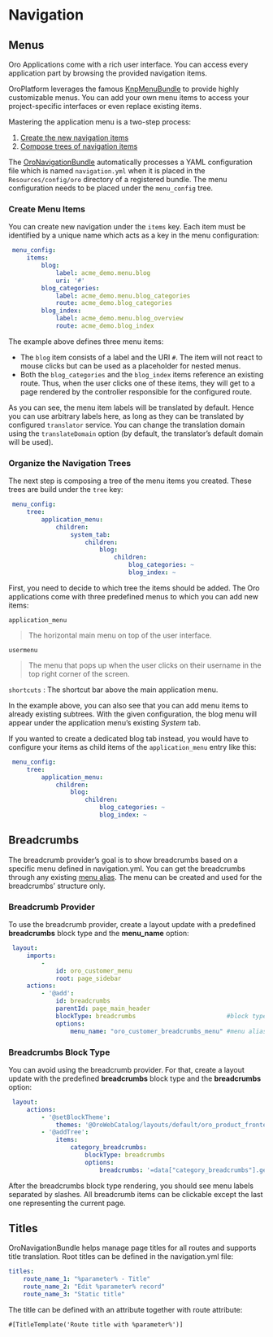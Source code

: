 <a id="doc-managing-app-menu"></a>

<a id="doc-create-and-customize-app-menu"></a>

# Navigation

## Menus

Oro Applications come with a rich user interface. You can access every application part by browsing the provided navigation items.

OroPlatform leverages the famous <a href="https://github.com/KnpLabs/KnpMenuBundle" target="_blank">KnpMenuBundle</a> to provide highly customizable menus. You can add your own menu items to access your project-specific interfaces or even replace existing items.

Mastering the application menu is a two-step process:

1. [Create the new navigation items](#book-navigation-create-menu-item)
2. [Compose trees of navigation items](#book-navigation-compose-tree)

The <a href="https://github.com/oroinc/platform/tree/master/src/Oro/Bundle/NavigationBundle" target="_blank">OroNavigationBundle</a> automatically processes a YAML configuration file which is named `navigation.yml` when it is placed in the `Resources/config/oro` directory of a registered bundle. The menu configuration needs to be placed under the `menu_config` tree.

<a id="book-navigation-create-menu-item"></a>

### Create Menu Items

You can create new navigation under the `items` key. Each item must be identified by a unique name which acts as a key in the menu configuration:

```yaml
 menu_config:
     items:
         blog:
             label: acme_demo.menu.blog
             uri: '#'
         blog_categories:
             label: acme_demo.menu.blog_categories
             route: acme_demo.blog_categories
         blog_index:
             label: acme_demo.menu.blog_overview
             route: acme_demo.blog_index
```

The example above defines three menu items:

* The `blog` item consists of a label and the URI `#`. The item will not react to mouse clicks but can be used as a placeholder for nested menus.
* Both the `blog_categories` and the `blog_index` items reference an existing route. Thus, when the user clicks one of these items, they will get to a page rendered by the controller responsible for the configured route.

As you can see, the menu item labels will be translated by default. Hence you can use arbitrary labels here, as long as they can be translated by configured `translator` service. You can change the translation domain using the `translateDomain` option (by default, the translator’s default domain will be used).

<a id="book-navigation-compose-tree"></a>

### Organize the Navigation Trees

The next step is composing a tree of the menu items you created. These trees are build under the `tree` key:

```yaml
 menu_config:
     tree:
         application_menu:
             children:
                 system_tab:
                     children:
                         blog:
                             children:
                                 blog_categories: ~
                                 blog_index: ~
```

First, you need to decide to which tree the items should be added. The Oro applications come with three predefined menus to which you can add new items:

`application_menu`

> The horizontal main menu on top of the user interface.

`usermenu`

> The menu that pops up when the user clicks on their username in the top right corner of the
> screen.

`shortcuts`
: The shortcut bar above the main application menu.

In the example above, you can also see that you can add menu items to already existing subtrees.
With the given configuration, the blog menu will appear under the application menu’s existing *System* tab.

If you wanted to create a dedicated blog tab instead, you would have to configure your items as child items of the `application_menu` entry like this:

```yaml
 menu_config:
     tree:
         application_menu:
             children:
                 blog:
                     children:
                         blog_categories: ~
                         blog_index: ~
```

## Breadcrumbs

The breadcrumb provider’s goal is to show breadcrumbs based on a specific menu defined in navigation.yml. You can get the breadcrumbs through any existing <a href="https://github.com/oroinc/platform/tree/master/src/Oro/Bundle/NavigationBundle#menu-declaration-in-yaml" target="_blank">menu alias</a>. The menu can be created and used for the breadcrumbs’ structure only.

### Breadcrumb Provider

To use the breadcrumb provider, create a layout update with a predefined **breadcrumbs** block type and the **menu_name** option:

```yaml
 layout:
     imports:
         -
             id: oro_customer_menu
             root: page_sidebar
     actions:
         - '@add':
             id: breadcrumbs
             parentId: page_main_header
             blockType: breadcrumbs                         #block type
             options:
                 menu_name: "oro_customer_breadcrumbs_menu" #menu alias
```

### Breadcrumbs Block Type

You can avoid using the breadcrumb provider. For that, create a layout update with the predefined **breadcrumbs** block type and the **breadcrumbs** option:

```yaml
 layout:
     actions:
         - '@setBlockTheme':
             themes: '@OroWebCatalog/layouts/default/oro_product_frontend_product_index/product_index.html.twig'
         - '@addTree':
             items:
                 category_breadcrumbs:
                     blockType: breadcrumbs
                     options:
                         breadcrumbs: '=data["category_breadcrumbs"].getItems()'
```

After the breadcrumbs block type rendering, you should see menu labels separated by slashes. All breadcrumb items can be clickable except the last one representing the current page.

## Titles

OroNavigationBundle helps manage page titles for all routes and supports title translation. Root titles can be defined in the navigation.yml file:

```yaml
titles:
    route_name_1: "%parameter% - Title"
    route_name_2: "Edit %parameter% record"
    route_name_3: "Static title"
```

The title can be defined with an attribute together with route attribute:

```none
#[TitleTemplate('Route title with %parameter%')]
```

<!-- Frontend -->
